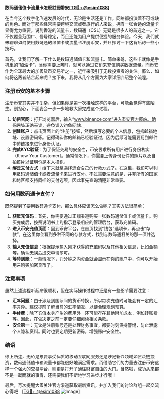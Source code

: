 **数码通储值卡流量卡怎麽註冊幣安[[TG💪+ @esim1088](https://t.me/s/esim1088)]**

在当今这个数字化飞速发展的时代，无论是生活还是工作，网络都扮演着不可或缺的角色。而对于那些经常需要跨境交流或者旅行的人来说，拥有一张合适的流量卡显得尤为重要。说到香港的流量卡，数码通（CSL）无疑是很多人的首选之一。它不仅覆盖范围广、信号稳定，而且还能为用户提供便捷的服务体验。今天，我们就来聊聊如何使用数码通的储值卡或流量卡注册币安，并且探讨一下这背后的一些小技巧。

首先，让我们了解一下什么是数码通储值卡和流量卡。简单来说，这些卡就像是手机里的“加油卡”，当你需要上网时，就可以通过它们来充值购买数据流量。而币安作为全球最大的加密货币交易所之一，近年来吸引了无数投资者的关注。那么，如何将这两者结合起来呢？接下来，我将从几个方面为大家详细介绍整个流程。

### 注册币安的基本步骤

注册币安其实并不复杂，但如果你是第一次接触这样的平台，可能会觉得有些陌生。别担心，下面我会一步一步地教大家完成这个过程。

1. **访问官网**：打开浏览器后，输入“www.binance.com”进入币安官方网站。确保网址正确无误，避免误入钓鱼网站。
2. **创建账户**：点击页面上的“注册”按钮，然后填写必要的个人信息，包括邮箱地址、设置密码等。记得确认你的邮箱已经验证过，因为后续可能需要用到邮件中的链接来进行身份认证。
3. **完成KYC验证**：为了保证交易的安全性，币安要求所有用户进行身份核实（Know Your Customer）。通常情况下，你需要上传身份证件的照片以及自拍照片以证明你是本人操作。
4. **绑定支付方式**：接下来就是选择适合自己的付款方式了。在这里，我们可以利用数码通储值卡或者流量卡来进行支付。不过需要注意的是，并非所有的国家和地区都支持同样的支付选项，因此事先查询清楚非常重要。

### 如何用数码通卡支付？

既然提到了要用数码通卡支付，那么具体应该怎么做呢？其实方法很简单：

1. **获取充值码**：首先，你需要通过正规渠道购买一张数码通储值卡或流量卡。购买完成后，按照说明书上的指示登录相应的管理后台，获取充值码。
2. **进入币安充值页面**：回到币安平台，在首页找到“钱包”选项卡，再点击“存款”。在这里你会看到多种不同的存款方式，找到与数码通相关的那一项并选择。
3. **输入充值信息**：根据提示输入刚才获得的充值码以及其他相关信息，比如金额等。确认无误后提交申请即可。
4. **等待到账**：一般情况下，几分钟之内资金就会显示在你的账户中，你可以开始用来购买加密货币了。

### 注意事项

虽然上述流程听起来很顺利，但在实际操作过程中还是有一些细节需要注意：

- **汇率问题**：由于涉及到国际间的货币转换，所以每次充值时可能会有一定的汇率差异。建议提前了解当前的汇率情况，以便合理规划预算。
- **手续费**：除了充值本身产生的费用外，还可能存在其他附加成本，例如转账费等。因此，在做决定之前一定要仔细阅读相关条款。
- **安全第一**：无论是注册账号还是处理财务事宜，都要时刻保持警惕，防止泄露个人隐私资料。同时也要定期更新密码，增强账户安全性。

### 结语

综上所述，无论是想要享受优质的移动互联网服务还是涉足新兴领域如区块链投资，数码通储值卡和流量卡都能很好地满足需求。而借助它们的力量去注册币安这样一个强大的交易平台，则更是打开了通往财富自由的大门。当然啦，成功从来都不是一蹴而就的事情，还需要我们不断地学习进步才行哦！

最后，再次提醒大家关注官方渠道获取最新资讯，并加入我们的讨论群组一起交流心得吧！[[TG💪+ @esim1088](https://t.me/s/esim1088) ![Image](https://i.postimg.cc/4NQfJmqS/Snipaste-2025-05-13-00-14-12.png)]